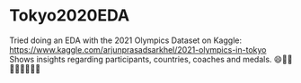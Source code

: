 # Tokyo2020EDA
Tried doing an EDA with the 2021 Olympics Dataset on Kaggle: https://www.kaggle.com/arjunprasadsarkhel/2021-olympics-in-tokyo
Shows insights regarding participants, countries, coaches and medals. 😄🥇🥈🥉🏃‍♀️🏊‍♀️🤼‍ 
